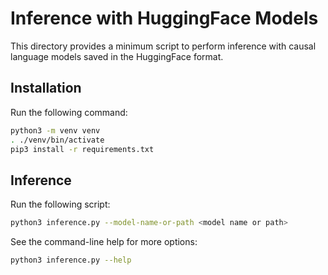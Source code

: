 # Inference with HuggingFace Models

This directory provides a minimum script to perform inference with causal language models saved in the HuggingFace format.

## Installation

Run the following command:

```bash
python3 -m venv venv
. ./venv/bin/activate
pip3 install -r requirements.txt
```

## Inference

Run the following script:

```bash
python3 inference.py --model-name-or-path <model name or path>
```

See the command-line help for more options:

```bash
python3 inference.py --help
```
